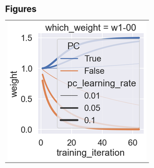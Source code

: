 
# Figures

|                                |
|:-------------------------------|
| ![](./base-reason-simple-.png) |
